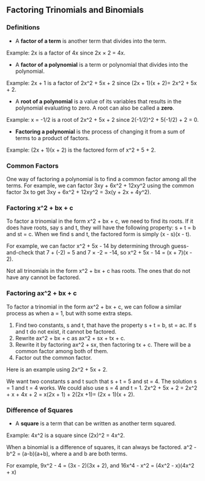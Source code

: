 Factoring Trinomials and Binomials
-------

### Definitions
* A **factor of a term** is another term that divides into the term.

 Example: 2x is a factor of 4x since 2x × 2 = 4x.

* A **factor of a polynomial** is a term or polynomial that divides into the polynomial.

 Example: 2x + 1 is a factor of 2x^2 + 5x + 2 since (2x + 1)(x + 2)= 2x^2 + 5x + 2.
 
* A **root of a polynomial** is a value of its variables that results in the polynomial evaluating to zero. A root can also be called a **zero**.

 Example: x = -1/2 is a root of 2x^2 + 5x + 2 since 2(-1/2)^2 + 5(-1/2) + 2 = 0.

 * **Factoring a polynomial** is the process of changing it from a sum of terms to a product of factors.
 
 Example: (2x + 1)(x + 2) is the factored form of x^2 + 5 + 2.

 
### Common Factors
One way of factoring a polynomial is to find a common factor among all the terms. For example, we can factor 3xy + 6x^2 + 12xy^2 using the common factor 3x to get 3xy + 6x^2 + 12xy^2 = 3x(y + 2x + 4y^2).


### Factoring x^2 + bx + c
To factor a trinomial in the form x^2 + bx + c, we need to find its roots. If it does have roots, say s and t, they will have the following property: s + t = b and st = c. When we find s and t, the factored form is simply (x - s)(x - t).

For example, we can factor x^2 + 5x - 14 by determining through guess-and-check that 7 + (-2) = 5 and 7 × -2 = -14, so x^2 + 5x - 14 = (x + 7)(x - 2).

Not all trinomials in the form x^2 + bx + c has roots. The ones that do not have any cannot be factored.


### Factoring ax^2 + bx + c
To factor a trinomial in the form ax^2 + bx + c, we can follow a similar process as when a = 1, but with some extra steps.

1. Find two constants, s and t, that have the property s + t = b, st = ac. If s and t do not exist, it cannot be factored.
2. Rewrite ax^2 + bx + c as ax^2 + sx + tx + c.
3. Rewrite it by factoring ax^2 + sx, then factoring tx + c. There will be a common factor among both of them.
4. Factor out the common factor.

Here is an example using 2x^2 + 5x + 2.

We want two constants s and t such that s + t = 5 and st = 4. The solution s = 1 and t = 4 works. We could also use s = 4 and t = 1.
2x^2 + 5x + 2 = 2x^2 + x + 4x + 2 = x(2x + 1) + 2(2x +1)= (2x + 1)(x + 2).


### Difference of Squares

* A **square** is a term that can be written as another term squared.

 Example: 4x^2 is a square since (2x)^2 = 4x^2.

When a binomial is a difference of squares, it can always be factored. a^2 - b^2 = (a-b)(a+b), where a and b are both terms.

For example, 9x^2 - 4 = (3x - 2)(3x + 2), and 16x^4 - x^2 = (4x^2 - x)(4x^2 + x)
